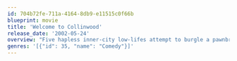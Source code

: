 ```yaml
---
id: 704b72fe-711a-4164-8db9-e11515c0f66b
blueprint: movie
title: 'Welcome to Collinwood'
release_date: '2002-05-24'
overview: "Five hapless inner-city low-lifes attempt to burgle a pawnbroker's safe, but end up being plagued by bad luck."
genres: '[{"id": 35, "name": "Comedy"}]'
---
```

